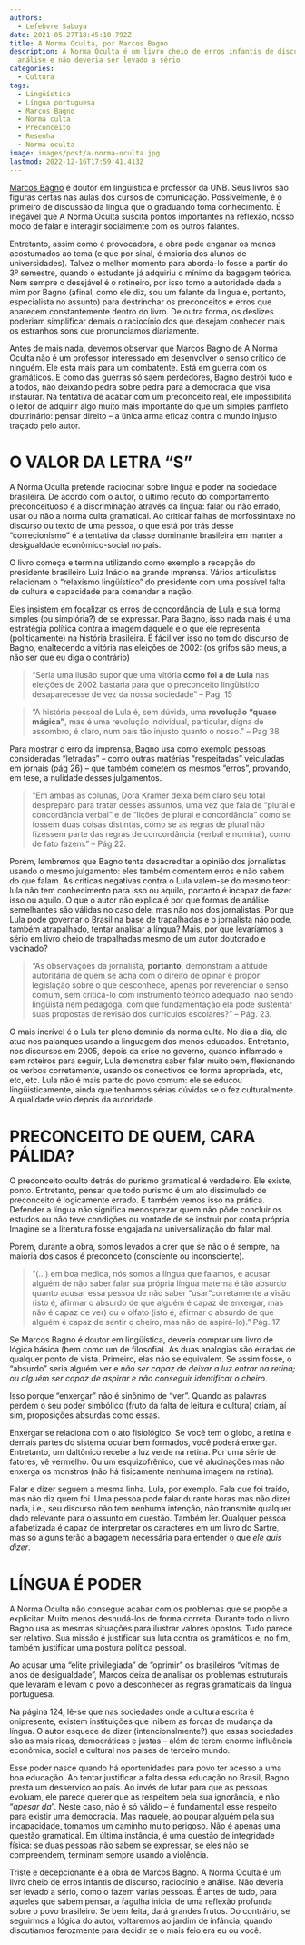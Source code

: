 ```yaml
---
authors:
  - Lefebvre Saboya
date: 2021-05-27T18:45:10.792Z
title: A Norma Oculta, por Marcos Bagno
description: A Norma Oculta é um livro cheio de erros infantis de discurso, raciocínio e
  análise e não deveria ser levado a sério.
categories:
  - Cultura
tags:
  - Lingüística
  - Língua portuguesa
  - Marcos Bagno
  - Norma culta
  - Preconceito
  - Resenha
  - Norma oculta
image: images/post/a-norma-oculta.jpg
lastmod: 2022-12-16T17:59:41.413Z
---
```


[Marcos Bagno](https://pt.wikipedia.org/wiki/Marcos_Bagno) é doutor em lingüística e professor da UNB. Seus livros são figuras certas nas aulas dos cursos de comunicação. Possivelmente, é o primeiro de discussão da língua que o graduando toma conhecimento. É inegável que A Norma Oculta suscita pontos importantes na reflexão, nosso modo de falar e interagir socialmente com os outros falantes.

Entretanto, assim como é provocadora, a obra pode enganar os menos acostumados ao tema (e que por sinal, é maioria dos alunos de universidades). Talvez o melhor momento para abordá-lo fosse a partir do 3º semestre, quando o estudante já adquiriu o mínimo da bagagem teórica. Nem sempre o desejável é o rotineiro, por isso tomo a autoridade dada a mim por Bagno (afinal, como ele diz, sou um falante da língua e, portanto, especialista no assunto) para destrinchar os preconceitos e erros que aparecem constantemente dentro do livro. De outra forma, os deslizes poderiam simplificar demais o raciocínio dos que desejam conhecer mais os estranhos sons que pronunciamos diariamente.

Antes de mais nada, devemos observar que Marcos Bagno de A Norma Oculta não é um professor interessado em desenvolver o senso crítico de ninguém. Ele está mais para um combatente. Está em guerra com os gramáticos. E como das guerras só saem perdedores, Bagno destrói tudo e a todos, não deixando pedra sobre pedra para a democracia que visa instaurar. Na tentativa de acabar com um preconceito real, ele impossibilita o leitor de adquirir algo muito mais importante do que um simples panfleto doutrinário: pensar direito – a única arma eficaz contra o mundo injusto traçado pelo autor.

# O VALOR DA LETRA “S”

A Norma Oculta pretende raciocinar sobre língua e poder na sociedade brasileira. De acordo com o autor, o último reduto do comportamento preconceituoso é a discriminação através da língua: falar ou não errado, usar ou não a norma culta gramatical. Ao criticar falhas de morfossintaxe no discurso ou texto de uma pessoa, o que está por trás desse “correcionismo” é a tentativa da classe dominante brasileira em manter a desigualdade econômico-social no país.

O livro começa e termina utilizando como exemplo a recepção do presidente brasileiro Luiz Inácio na grande imprensa. Vários articulistas relacionam o “relaxismo lingüístico” do presidente com uma possível falta de cultura e capacidade para comandar a nação.

Eles insistem em focalizar os erros de concordância de Lula e sua forma simples (ou simplória?) de se expressar. Para Bagno, isso nada mais é uma estratégia política contra a imagem daquele e o que ele representa (politicamente) na história brasileira. É fácil ver isso no tom do discurso de Bagno, enaltecendo a vitória nas eleições de 2002: (os grifos são meus, a não ser que eu diga o contrário)

> “Seria uma ilusão supor que uma vitória **como foi a de Lula** nas eleições de 2002 bastaria para que o preconceito lingüístico desaparecesse de vez da nossa sociedade” – Pag. 15

> “A história pessoal de Lula é, sem dúvida, uma **revolução “quase mágica”**, mas é uma revolução individual, particular, digna de assombro, é claro, num país tão injusto quanto o nosso.” – Pag 38

Para mostrar o erro da imprensa, Bagno usa como exemplo pessoas consideradas “letradas” – como outras matérias “respeitadas” veiculadas em jornais (pág 26) – que também cometem os mesmos “erros”, provando, em tese, a nulidade desses julgamentos.

> “Em ambas as colunas, Dora Kramer deixa bem claro seu total despreparo para tratar desses assuntos, uma vez que fala de “plural e concordância verbal” e de “lições de plural e concordância” como se fossem duas coisas distintas, como se as regras de plural não fizessem parte das regras de concordância (verbal e nominal), como de fato fazem.” – Pág 22.

Porém, lembremos que Bagno tenta desacreditar a opinião dos jornalistas usando o mesmo julgamento: eles também comentem erros e não sabem do que falam. As críticas negativas contra o Lula valem-se do mesmo teor: lula não tem conhecimento para isso ou aquilo, portanto é incapaz de fazer isso ou aquilo. O que o autor não explica é por que formas de análise semelhantes são válidas no caso dele, mas não nos dos jornalistas. Por que Lula pode governar o Brasil na base de trapalhadas e o jornalista não pode, também atrapalhado, tentar analisar a língua? Mais, por que levaríamos a sério em livro cheio de trapalhadas mesmo de um autor doutorado e vacinado?

> “As observações da jornalista, **portanto**, demonstram a atitude autoritária de quem se acha com o direito de opinar e propor legislação sobre o que desconhece, apenas por reverenciar o senso comum, sem criticá-lo com instrumento teórico adequado: não sendo lingüista nem pedagoga, com que fundamentação ela pode sustentar suas propostas de revisão dos currículos escolares?” – Pág. 23.

O mais incrível é o Lula ter pleno domínio da norma culta. No dia a dia, ele atua nos palanques usando a linguagem dos menos educados. Entretanto, nos discursos em 2005, depois da crise no governo, quando inflamado e sem roteiros para seguir, Lula demonstra saber falar muito bem, flexionando os verbos corretamente, usando os conectivos de forma apropriada, etc, etc, etc. Lula não é mais parte do povo comum: ele se educou lingüisticamente, ainda que tenhamos sérias dúvidas se o fez culturalmente. A qualidade veio depois da autoridade.

# PRECONCEITO DE QUEM, CARA PÁLIDA?

O preconceito oculto detrás do purismo gramatical é verdadeiro. Ele existe, ponto. Entretanto, pensar que todo purismo é um ato dissimulado de preconceito é logicamente errado. E também vemos isso na prática. Defender a língua não significa menosprezar quem não pôde concluir os estudos ou não teve condições ou vontade de se instruir por conta própria. Imagine se a literatura fosse engajada na universalização do falar mal.

Porém, durante a obra, somos levados a crer que se não o é sempre, na maioria dos casos é preconceito (consciente ou inconsciente).

> “(…) em boa medida, nós somos a língua que falamos, e acusar alguém de não saber falar sua própria língua materna é tão absurdo quanto acusar essa pessoa de não saber “usar”corretamente a visão (isto é, afirmar o absurdo de que alguém é capaz de enxergar, mas não é capaz de ver) ou o olfato (isto é, afirmar o absurdo de que alguém é capaz de sentir o cheiro, mas não de aspirá-lo).” Pág. 17.

Se Marcos Bagno é doutor em lingüística, deveria comprar um livro de lógica básica (bem como um de filosofia). As duas analogias são erradas de qualquer ponto de vista. Primeiro, elas não se equivalem. Se assim fosse, o “absurdo” seria alguém ver e *não ser capaz de deixar a luz entrar na retina; ou alguém ser capaz de aspirar e não conseguir identificar o cheiro*.

Isso porque “enxergar” não é sinônimo de “ver”. Quando as palavras perdem o seu poder simbólico (fruto da falta de leitura e cultura) criam, aí sim, proposições absurdas como essas.

Enxergar se relaciona com o ato fisiológico. Se você tem o globo, a retina e demais partes do sistema ocular bem formados, você poderá enxergar. Entretanto, um daltônico recebe a luz verde na retina. Por uma série de fatores, vê vermelho. Ou um esquizofrênico, que vê alucinações mas não enxerga os monstros (não há fisicamente nenhuma imagem na retina).

Falar e dizer seguem a mesma linha. Lula, por exemplo. Fala que foi traído, mas não diz quem foi. Uma pessoa pode falar durante horas mas não dizer nada, i.e., seu discurso não tem nenhuma intenção, não transmite qualquer dado relevante para o assunto em questão. Também ler. Qualquer pessoa alfabetizada é capaz de interpretar os caracteres em um livro do Sartre, mas só alguns terão a bagagem necessária para entender o que *ele quis dizer*.

# LÍNGUA É PODER

A Norma Oculta não consegue acabar com os problemas que se propõe a explicitar. Muito menos desnudá-los de forma correta. Durante todo o livro Bagno usa as mesmas situações para ilustrar valores opostos. Tudo parece ser relativo. Sua missão é justificar sua luta contra os gramáticos e, no fim, também justificar uma postura política pessoal.

Ao acusar uma “elite privilegiada” de “oprimir” os brasileiros “vítimas de anos de desigualdade”, Marcos deixa de analisar os problemas estruturais que levaram e levam o povo a desconhecer as regras gramaticais da língua portuguesa.

Na página 124, lê-se que nas sociedades onde a cultura escrita é onipresente, existem instituições que inibem as forças de mudança da língua. O autor esquece de dizer (intencionalmente?) que essas sociedades são as mais ricas, democráticas e justas – além de terem enorme influência econômica, social e cultural nos países de terceiro mundo.

Esse poder nasce quando há oportunidades para povo ter acesso a uma boa educação. Ao tentar justificar a falta dessa educação no Brasil, Bagno presta um desserviço ao país. Ao invés de lutar para que as pessoas evoluam, ele parece querer que as respeitem pela sua ignorância, e não “*apesar da*”. Neste caso, não é só válido – é fundamental esse respeito para existir uma democracia. Mas naquele, ao poupar alguém pela sua incapacidade, tomamos um caminho muito perigoso. Não é apenas uma questão gramatical. Em última instância, é uma questão de integridade física: se duas pessoas não sabem se expressar, se eles não se compreendem, terminam sempre usando a violência.

Triste e decepcionante é a obra de Marcos Bagno. A Norma Oculta é um livro cheio de erros infantis de discurso, raciocínio e análise. Não deveria ser levado a sério, como o fazem várias pessoas. É antes de tudo, para aqueles que sabem pensar, a fagulha inicial de uma reflexão profunda sobre o povo brasileiro. Se bem feita, dará grandes frutos. Do contrário, se seguirmos a lógica do autor, voltaremos ao jardim de infância, quando discutíamos ferozmente para decidir se o mais feio era eu ou você.
